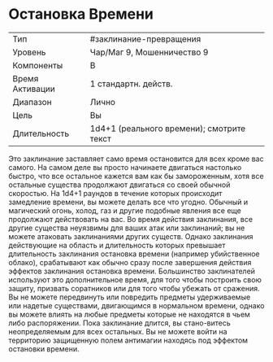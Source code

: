 # Остановка Времени

|                 |                                            |
| --------------- | ------------------------------------------ |
| Тип             | #заклинание-превращения                    | 
| Уровень         | Чар/Маг 9, Мошенничество 9                 |
| Компоненты      | В                                          |
| Время Активации | 1 стандартн. действ.                       |
| Диапазон        | Лично                                      |
| Цель            | Вы                                         |
| Длительность    | 1d4+1 (реального  времени); смотрите текст |

  Это заклинание заставляет само время остановится для всех кроме вас самого. На самом деле вы просто начинаете двигаться настолько быстро, что все остальное кажется вам как бы замороженным, хотя все остальные существа продолжают двигаться со своей обычной скоростью. На 1d4+1 раундов в течение которых происходит замедление времени, вы можете делать все что угодно. Обычный и магический огонь, холод, газ и другие подобные явления все еще продолжают действовать на вас. Во время действия заклинания, все другие существа неуязвимы для ваших атак или заклинаний; вы не можете атаковать заклинаниями других существ. Однако заклинания действующие на область и длительность которых превышает длительность заклинания остановка времени (например убийственное облако), срабатывают как обычно сразу после завершения действия эффектов заклинания остановка времени. Большинство заклинателей используют это дополнительное время, для того чтобы построить свою защиту, призвать соратников или для того чтобы убежать от сражения. Вы не можете передвинуть или повредить предметы удерживаемые или надетые существами, двигающимся в нормальном времени, однако вы можете влиять на любые предметы которые не находятся в чьем либо распоряжении. Пока заклинание длится, вы стано-витесь неопределяемым для всех остальных. Вы не можете войти на территорию защищенную полем антимагии находясь под эффектом остановки времени.